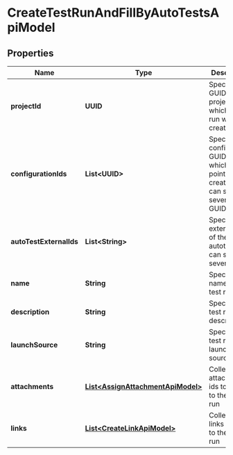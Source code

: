 

# CreateTestRunAndFillByAutoTestsApiModel


## Properties

| Name | Type | Description | Notes |
|------------ | ------------- | ------------- | -------------|
|**projectId** | **UUID** | Specifies the GUID of the project, in which a test run will be created. |  |
|**configurationIds** | **List&lt;UUID&gt;** | Specifies the configuration GUIDs, from which test points are created. You can specify several GUIDs. |  |
|**autoTestExternalIds** | **List&lt;String&gt;** | Specifies the external ID of the autotest. You can specify several IDs. |  |
|**name** | **String** | Specifies the name of the test run. |  [optional] |
|**description** | **String** | Specifies the test run description. |  [optional] |
|**launchSource** | **String** | Specifies the test run launch source. |  [optional] |
|**attachments** | [**List&lt;AssignAttachmentApiModel&gt;**](AssignAttachmentApiModel.md) | Collection of attachment ids to relate to the test run |  [optional] |
|**links** | [**List&lt;CreateLinkApiModel&gt;**](CreateLinkApiModel.md) | Collection of links to relate to the test run |  [optional] |



